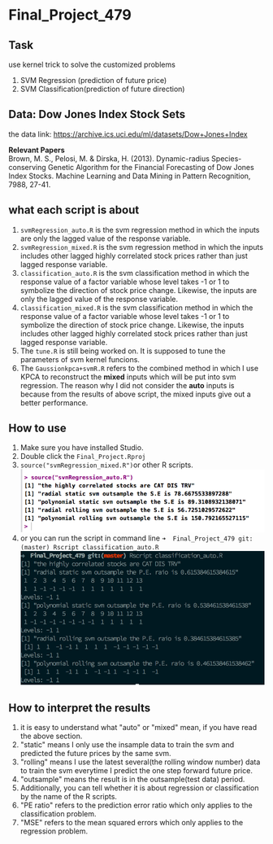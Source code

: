 # Final_Project_479  

## Task  
use kernel trick to solve the customized problems  

1. SVM Regression (prediction of future price) 
2. SVM Classification(prediction of future direction)

## Data: Dow Jones Index Stock Sets  

the data link: <https://archive.ics.uci.edu/ml/datasets/Dow+Jones+Index>

**Relevant Papers**  
Brown, M. S., Pelosi, M. & Dirska, H. (2013). Dynamic-radius Species-conserving Genetic Algorithm for 
the Financial Forecasting of Dow Jones Index Stocks. Machine Learning and Data Mining in Pattern 
Recognition, 7988, 27-41.

## what each script is about 

1. `svmRegression_auto.R` is the svm regression method in which the inputs are only the lagged value of the response variable. 
2. `svmRegression_mixed.R` is the svm regression method in which the inputs includes other lagged highly correlated stock prices rather than just lagged response variable.
3. `classification_auto.R` is the svm classification method in which the response value of a factor variable whose level takes -1 or 1 to symbolize the direction of stock price change. Likewise, the inputs are only the lagged value of the response variable.   
4. `classification_mixed.R` is the svm classification method in which the response value of a factor variable whose level takes -1 or 1 to symbolize the direction of stock price change. Likewise, the inputs includes other lagged highly correlated stock prices rather than just lagged response variable.
5. The `tune.R` is still being worked on. It is supposed to tune the parameters of svm kernel funcions.
6. The `Gaussionkpca+svmR.R` refers to the combined method in which I use KPCA to reconstruct the **mixed** inputs which will be put into svm regression. The reason why I did not consider the **auto** inputs is because from the results of above script, the mixed inputs give out a better performance.  

## How to use 

1. Make sure you have installed Studio.  
2. Double click the `Final_Project.Rproj`  
3. `source("svmRegression_mixed.R")`or other R scripts. ![](./doc/sample.png)  
4. or you can run the script in command line `➜  Final_Project_479 git:(master) Rscript classification_auto.R` ![](./doc/commandline.png)

## How to interpret the results

1. it is easy to understand what "auto" or "mixed" mean, if you have read the above section. 
2. "static" means I only use the insample data to train the svm and predicted the future prices by the same svm.  
3. "rolling" means I use the latest several(the rolling window number) data to train the svm everytime I predict the one step forward future price.  
4. "outsample" means the result is in the outsample(test data) period.
5. Additionally, you can tell whether it is about regression or classification by the name of the R scripts.  
6. "PE ratio" refers to the prediction error ratio which only applies to the classification problem.  
7. "MSE" refers to the mean squared errors which only applies to the regression problem.





